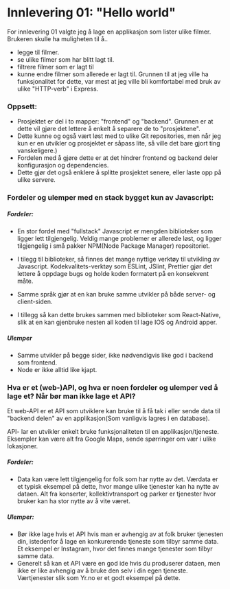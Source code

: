 # Innlevering 01: "Hello world"
For innlevering 01 valgte jeg å lage en applikasjon som lister ulike filmer. Brukeren skulle ha muligheten til å..
- legge til filmer. 
- se ulike filmer som har blitt lagt til. 
- filtrere filmer som er lagt til
- kunne endre filmer som allerede er lagt til.
Grunnen til at jeg ville ha funksjonalitet for dette, var mest at jeg ville bli komfortabel med bruk av ulike "HTTP-verb" i Express.

### Oppsett:
- Prosjektet er del i to mapper: "frontend" og "backend". Grunnen er at dette vil gjøre det lettere å enkelt å separere de to "prosjektene". 
- Dette kunne og også vært løst med to ulike Git repositories, men når jeg kun er en utvikler og prosjektet er såpass lite, så ville det bare gjort ting vanskeligere.) 
- Fordelen med å gjøre dette er at det hindrer frontend og backend deler konfigurasjon og dependencies.
- Dette gjør det også enklere å splitte prosjektet senere, eller laste opp på ulike servere.


### Fordeler og ulemper med en stack bygget kun av Javascript:

##### Fordeler:
- En stor fordel med "fullstack" Javascript er mengden biblioteker som ligger lett tilgjengelig. 
 Veldig mange problemer er allerede løst, og ligger tilgjengelig i små pakker NPM(Node Package Manager) repositoriet. 
- I tilegg til biblioteker, så finnes det mange nyttige verktøy til utvikling av Javascript. 
  Kodekvalitets-verktøy som ESLint, JSlint, Prettier gjør det lettere å oppdage bugs og holde koden formatert på en konsekvent
  måte.

- Samme språk gjør at en kan bruke samme utvikler på både server- og client-siden. 
- I tillegg så kan dette brukes sammen med biblioteker 
    som React-Native, slik at en kan gjenbruke nesten all koden til lage IOS og Android apper.

##### Ulemper 
- Samme utvikler på begge sider, ikke nødvendigvis like god i backend som frontend. 
- Node er ikke alltid like kjapt. 



### Hva er et (web-)API, og hva er noen fordeler og ulemper ved å lage et? Når bør man ikke lage et API?
Et web-API er et API som utviklere kan bruke til å få tak i eller sende data til "backend delen" av 
en applikasjon(Som vanligvis lagres i en database).

API- lar en utvikler enkelt bruke funksjonaliteten til en applikasjon/tjeneste. Eksempler kan være alt fra Google Maps,
sende spørringer om vær i ulike lokasjoner.

##### Fordeler:
- Data kan være lett tilgjengelig for folk som har nytte av det. Værdata er et typisk eksempel på dette, hvor mange ulike tjenester
kan ha nytte av dataen. Alt fra konserter, kollektivtransport og parker er tjenester hvor bruker kan ha stor nytte av å vite været.


##### Ulemper:
- Bør ikke lage hvis et API hvis man er avhengig av at folk bruker tjenesten din, istedenfor å lage en konkurerende tjeneste som
tilbyr samme data. Et eksempel er Instagram, hvor det finnes mange tjenester som tilbyr samme data. 
- Generelt så kan et API være en god ide hvis du produserer dataen, men ikke er like avhengig av å bruke den selv i din egen tjeneste.
 Værtjenester slik som Yr.no er et godt eksempel på dette.